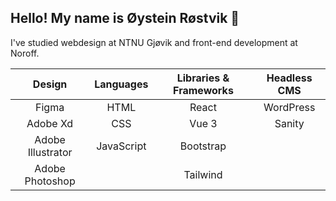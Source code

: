 <h2>
  Hello! My name is Øystein Røstvik 👋 
</h2>
<p>
  I've studied webdesign at NTNU Gjøvik and front-end development at Noroff.
</p>
<div align="center">
  
  |      Design     |    Languages    |Libraries & Frameworks|  Headless CMS   |
  |      :---:      |      :---:      |        :---:         |      :---:      |
  |     Figma       |       HTML      |        React         |    WordPress    |
  |    Adobe Xd     |       CSS       |        Vue 3         |     Sanity      |
  |Adobe Illustrator|    JavaScript   |      Bootstrap       |                 |
  | Adobe Photoshop |                 |      Tailwind        |                 |
</div>

<!--
**Tanix98/Tanix98** is a ✨ _special_ ✨ repository because its `README.md` (this file) appears on your GitHub profile.

Here are some ideas to get you started:

- 🔭 I’m currently working on ...
- 🌱 I’m currently learning ...
- 👯 I’m looking to collaborate on ...
- 🤔 I’m looking for help with ...
- 💬 Ask me about ...
- 📫 How to reach me: ...
- 😄 Pronouns: ...
- ⚡ Fun fact: ...
-->
